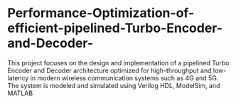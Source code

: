 # Performance-Optimization-of-efficient-pipelined-Turbo-Encoder-and-Decoder-
This project focuses on the design and implementation of a pipelined Turbo Encoder and Decoder architecture optimized for high-throughput and low-latency in modern wireless communication systems such as 4G and 5G. The system is modeled and simulated using Verilog HDL, ModelSim, and MATLAB
